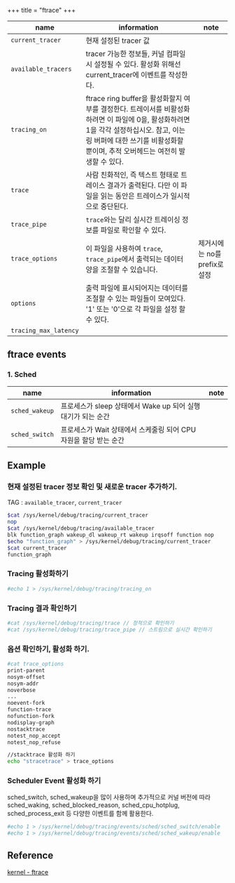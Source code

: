 +++
title = "ftrace"
+++


|name|information|note|
|-|-|-|
|`current_tracer`|현재 설정된 tracer 값||
|`available_tracers`|tracer 가능한 정보들, 커널 컴파일 시 설정될 수 있다. 활성화 위해선 current_tracer에 이벤트를 작성한다.||
|`tracing_on`|ftrace ring buffer을 활성화할지 여부를 결정한다. 트레이서를 비활성화하려면 이 파일에 0을, 활성화하려면 1을 각각 설정하십시오. 참고, 이는 링 버퍼에 대한 쓰기를 비활성화할 뿐이며, 추적 오버헤드는 여전히 발생할 수 있다.||
|`trace`|사람 친화적인, 즉 텍스트 형태로 트레이스 결과가 출력된다. 다만 이 파일을 읽는 동안은 트레이스가 일시적으로 중단된다.||
|`trace_pipe`|`trace`와는 달리 실시간 트레이싱 정보를 파일로 확인할 수 있다.||
|`trace_options`|이 파일을 사용하여 `trace`, `trace_pipe`에서 출력되는 데이터 양을 조절할 수 있습니다.|제거시에는 no를 prefix로 설정|
|`options`|출력 파일에 표시되어지는 데이터를 조절할 수 있는 파일들이 모여있다. '1' 또는 '0'으로 각 파일을 설정 할 수 있다.||
|`tracing_max_latency`|||

## ftrace events

### 1. Sched

|name|information|note|
|-|-|-|
|`sched_wakeup`|프로세스가 sleep 상태에서 Wake up 되어 실행 대기가 되는 순간 ||
|`sched_switch`|프로세스가 Wait 상태에서 스케줄링 되어 CPU 자원을 할당 받는 순간||




## Example

### 현재 설정된 tracer 정보 확인 및 새로운 tracer 추가하기.
TAG : `available_tracer`, `current_tracer`

```bash
$cat /sys/kernel/debug/tracing/current_tracer
nop
$cat /sys/kernel/debug/tracing/available_tracer
blk function_graph wakeup_dl wakeup_rt wakeup irqsoff function nop
$echo "function_graph" > /sys/kernel/debug/tracing/current_tracer
$cat current_tracer 
function_graph
```

### Tracing 활성화하기
```bash
#echo 1 > /sys/kernel/debug/tracing/tracing_on
```

### Tracing 결과 확인하기
```bash
#cat /sys/kernel/debug/tracing/trace // 정적으로 확인하기
#cat /sys/kernel/debug/tracing/trace_pipe // 스트림으로 실시간 확인하기
```

### 옵션 확인하기, 활성화 하기.
```bash
#cat trace_options 
print-parent
nosym-offset
nosym-addr
noverbose
...
noevent-fork
function-trace
nofunction-fork
nodisplay-graph
nostacktrace
notest_nop_accept
notest_nop_refuse

//stacktrace 활성화 하기
echo "stracetrace" > trace_options
```


### Scheduler Event 활성화 하기

sched_switch, sched_wakeup을 많이 사용하며 추가적으로 커널 버전에 따라 sched_waking, sched_blocked_reason, sched_cpu_hotplug, sched_process_exit 등 다양한 이벤트를 함께 활용한다.

```bash
#echo 1 > /sys/kernel/debug/tracing/events/sched/sched_switch/enable
#echo 1 > /sys/kernel/debug/tracing/events/sched/sched_wakeup/enable
```

## Reference
[kernel - ftrace](https://www.kernel.org/doc/Documentation/trace/ftrace.txt)

